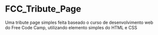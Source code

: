 # FCC_Tribute_Page

Uma tribute page simples feita baseado o curso de desenvolvimento web do Free Code Camp,
utilizando elemento simples do HTML e CSS
